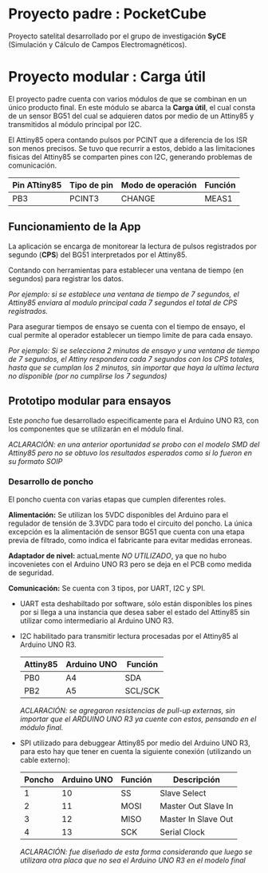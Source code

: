 # Proyecto padre : PocketCube
Proyecto satelital desarrollado por el grupo de investigación **SyCE** (Simulación y Cálculo de Campos Electromagnéticos).

# Proyecto modular : Carga útil
El proyecto padre cuenta con varios módulos de que se combinan en un único producto final. En este módulo se abarca la **Carga útil**, el cual consta de un sensor BG51 del cual se adquieren datos por medio de un Attiny85 y transmitidos al módulo principal por I2C.

El Attiny85 opera contando pulsos por PCINT que a diferencia de los ISR son menos precisos. Se tuvo que recurrir a estos, debido a las limitaciones fisicas del Attiny85 se comparten pines con I2C, generando problemas de comunicación.

| Pin ATtiny85 | Tipo de pin   | Modo de operación | Función  |
|--------------|---------------|-------------------|----------|
| PB3          | PCINT3        | CHANGE            | MEAS1    ||


## Funcionamiento de la App
La aplicación se encarga de monitorear la lectura de pulsos registrados por segundo (**CPS**) del BG51 interpretados por el Attiny85.

Contando con herramientas para establecer una ventana de tiempo (en segundos) para registrar los datos. 

*Por ejemplo: si se establece una ventana de tiempo de 7 segundos, el Attiny85 enviara al modulo principal cada 7 segundos el total de CPS registrados.*

Para asegurar tiempos de ensayo se cuenta con el tiempo de ensayo, el cual permite al operador establecer un tiempo limite de para cada ensayo. 

*Por ejemplo: Si se selecciona 2 minutos de ensayo y una ventana de tiempo de 7 segundos, el Attiny respondera cada 7 segundos con los CPS totales, hasta que se cumplan los 2 minutos, sin importar que haya la ultima lectura no disponible (por no cumplirse los 7 segundos)*


## Prototipo modular para ensayos
Este *poncho* fue desarrollado especificamente para el Arduino UNO R3, con los componentes que se utilizarán en el módulo final. 

*ACLARACIÓN: en una anterior oportunidad se probo con el modelo SMD del Attiny85 pero no se obtuvo los resultados esperados como si lo fueron en su formato SOIP*

### Desarrollo de poncho

El poncho cuenta con varias etapas que cumplen diferentes roles.

**Alimentación:** Se utilizan los 5VDC disponibles del Arduino para el regulador de tensión de 3.3VDC para todo el circuito del poncho. La única excepción es la alimentación de sensor BG51 que cuenta con una etapa previa de filtrado, como indica el fabricante para evitar medidas erroneas.

**Adaptador de nivel:** actuaLmente *NO UTILIZADO*, ya que no hubo incovenietes con el Arduino UNO R3 pero se deja en el PCB como medida de seguridad.

**Comunicación:** Se cuenta con 3 tipos, por UART, I2C y SPI. 
 - UART esta deshabiltado por software, sólo están disponibles los pines por si llega a una instancia que desea saber el estado del Attiny85 sin utilizar como intermediario al Arduino UNO R3. 
 - I2C habilitado para transmitir lectura procesadas por el Attiny85 al Arduino UNO R3.

    | Attiny85 | Arduino UNO  | Función  |
    |----------|--------------|----------|
    | PB0      | A4           | SDA      |
    | PB2      | A5           | SCL/SCK  |

    *ACLARACIÓN: se agregaron resistencias de pull-up externas, sin importar que el ARDUINO UNO R3 ya cuente con estos, pensando en el módulo final.*

 - SPI utilizado para debuggear Attiny85 por medio del Arduino UNO R3, para esto hay que tener en cuenta la siguiente conexión (utilizando un cable externo):

    | Poncho | Arduino UNO   | Función  |      Descripción    |
    |--------|---------------|----------|---------------------|
    | 1      | 10            | SS       | Slave Select        |
    | 2      | 11            | MOSI     | Master Out Slave In |
    | 3      | 12            | MISO     | Master In Slave Out |
    | 4      | 13            | SCK      | Serial Clock        |

    *ACLARACIÓN: fue diseñado de esta forma considerando que luego se utilizara otra placa que no sea el Arduino UNO R3 en el modelo final*
